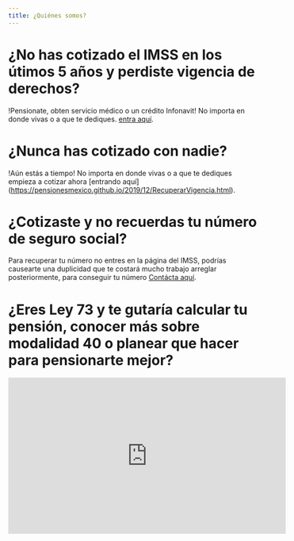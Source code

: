 ```yaml
---
title: ¿Quiénes somos?
---
```


# ¿No has cotizado el IMSS en los útimos 5 años y perdiste vigencia de derechos? 

!Pensionate, obten servicio médico o un crédito Infonavit! No importa en donde vivas o a que te dediques. [entra aquí](https://pensionesmexico.github.io/2019/12/RecuperarVigencia.html).

# ¿Nunca has cotizado con nadie? 

!Aún estás a tiempo! No importa en donde vivas o a que te dediques empieza a cotizar ahora [entrando aquí] (https://pensionesmexico.github.io/2019/12/RecuperarVigencia.html).

# ¿Cotizaste y no recuerdas tu número de seguro social? 

Para recuperar tu número no entres en la página del IMSS, podrías causearte una duplicidad que te costará mucho trabajo arreglar posteriormente, para conseguir tu número [Contácta aquí](https://pensionesmexico.github.io/2018/03/contacto.html).

# ¿Eres Ley 73 y te gutaría calcular tu pensión, conocer más sobre modalidad 40 o planear que hacer para pensionarte mejor? 

<iframe width="560" height="315" src="https://www.youtube.com/embed/ijkAO70GNP0?rel=0&amp;showinfo=0" frameborder="0" allow="autoplay; encrypted-media" allowfullscreen></iframe>


 
